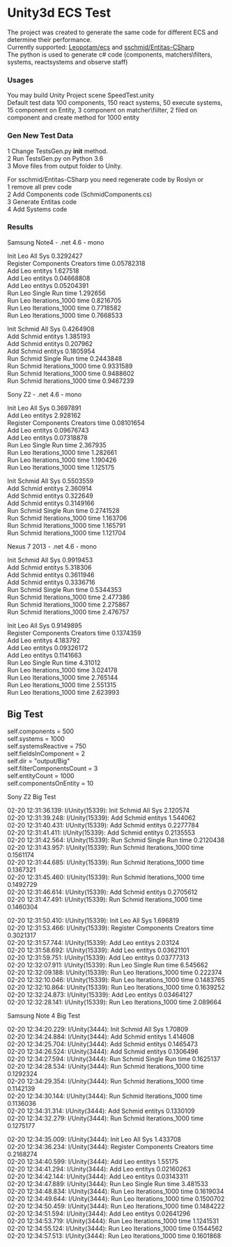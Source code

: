 # Unity3d ECS Test

The project was created to generate the same code for different ECS and determine their performance.  
Currently supported: [Leopotam/ecs](https://github.com/Leopotam/ecs) and [sschmid/Entitas-CSharp](https://github.com/sschmid/Entitas-CSharp)  
The python is used to generate c# code (components, matchers\filters, systems, reactsystems and observe staff)  

### Usages

You may build Unity Project scene SpeedTest.unity  
Default test data 100 components, 150 react systems, 50 execute systems, 15 component on Entity, 3 component on matcher\fiilter, 2 filed on component and create method for 1000 entity  

### Gen New Test Data

1 Change TestsGen.py  __init__ method.  
2 Run TestsGen.py on Python 3.6  
3 Move files from output folder to Unity.  

For sschmid/Entitas-CSharp you need regenerate code by Roslyn or  
1 remove all prev code  
2 Add Components code (SchmidComponents.cs)  
3 Generate Entitas code  
4 Add Systems code  


### Results

Samsung Note4 - .net 4.6 - mono 

Init Leo All Sys 0.3292427  
Register Components Creators time 0.05782318  
Add Leo entitys 1.627518  
Add Leo entitys 0.04668808  
Add Leo entitys 0.05204391  
Run Leo Single Run time 1.292656  
Run Leo Iterations_1000 time 0.8216705  
Run Leo Iterations_1000 time 0.7718582  
Run Leo Iterations_1000 time 0.7668533  

Init Schmid All Sys 0.4264908  
Add Schmid entitys 1.385193  
Add Schmid entitys 0.207962  
Add Schmid entitys 0.1805954  
Run Schmid Single Run time 0.2443848  
Run Schmid Iterations_1000 time 0.9331589  
Run Schmid Iterations_1000 time 0.9488602  
Run Schmid Iterations_1000 time 0.9467239  

Sony Z2 - .net 4.6 - mono  

Init Leo All Sys 0.3697891  
Add Leo entitys 2.928162  
Register Components Creators time 0.08101654  
Add Leo entitys 0.09676743  
Add Leo entitys 0.07318878  
Run Leo Single Run time 2.367935  
Run Leo Iterations_1000 time 1.282661  
Run Leo Iterations_1000 time 1.190426  
Run Leo Iterations_1000 time 1.125175  

Init Schmid All Sys 0.5503559  
Add Schmid entitys 2.360914  
Add Schmid entitys 0.322649  
Add Schmid entitys 0.3149166  
Run Schmid Single Run time 0.2741528  
Run Schmid Iterations_1000 time 1.163706  
Run Schmid Iterations_1000 time 1.165791  
Run Schmid Iterations_1000 time 1.121704  

Nexus 7 2013 - .net 4.6 - mono  

Init Schmid All Sys 0.9919453  
Add Schmid entitys 5.318306  
Add Schmid entitys 0.3611946  
Add Schmid entitys 0.3336716  
Run Schmid Single Run time 0.5344353  
Run Schmid Iterations_1000 time 2.477386  
Run Schmid Iterations_1000 time 2.275867  
Run Schmid Iterations_1000 time 2.476757  

Init Leo All Sys 0.9149895  
Register Components Creators time 0.1374359  
Add Leo entitys 4.183792  
Add Leo entitys 0.09326172  
Add Leo entitys 0.1141663  
Run Leo Single Run time 4.31012  
Run Leo Iterations_1000 time 3.024178  
Run Leo Iterations_1000 time 2.765144  
Run Leo Iterations_1000 time 2.551315  
Run Leo Iterations_1000 time 2.623993  

## Big Test 
self.components = 500  
self.systems = 1000  
self.systemsReactive = 750  
self.fieldsInComponent = 2  
self.dir = "output/Big"  
self.filterComponentsCount = 3  
self.entityCount = 1000  
self.componentsOnEntity = 10  

Sony Z2 Big Test  

02-20 12:31:36.139: I/Unity(15339): Init Schmid All Sys 2.120574  
02-20 12:31:39.248: I/Unity(15339): Add Schmid entitys 1.544062  
02-20 12:31:40.431: I/Unity(15339): Add Schmid entitys 0.2277784  
02-20 12:31:41.411: I/Unity(15339): Add Schmid entitys 0.2135553  
02-20 12:31:42.564: I/Unity(15339): Run Schmid Single Run time 0.2120438  
02-20 12:31:43.957: I/Unity(15339): Run Schmid Iterations_1000 time 0.1561174  
02-20 12:31:44.685: I/Unity(15339): Run Schmid Iterations_1000 time 0.1367321  
02-20 12:31:45.460: I/Unity(15339): Run Schmid Iterations_1000 time 0.1492729  
02-20 12:31:46.614: I/Unity(15339): Add Schmid entitys 0.2705612  
02-20 12:31:47.491: I/Unity(15339): Run Schmid Iterations_1000 time 0.1460304  


02-20 12:31:50.410: I/Unity(15339): Init Leo All Sys 1.696819  
02-20 12:31:53.466: I/Unity(15339): Register Components Creators time 0.3021317  
02-20 12:31:57.744: I/Unity(15339): Add Leo entitys 2.03124  
02-20 12:31:58.692: I/Unity(15339): Add Leo entitys 0.03621101  
02-20 12:31:59.751: I/Unity(15339): Add Leo entitys 0.03777313  
02-20 12:32:07.911: I/Unity(15339): Run Leo Single Run time 6.545662  
02-20 12:32:09.188: I/Unity(15339): Run Leo Iterations_1000 time 0.222374  
02-20 12:32:10.046: I/Unity(15339): Run Leo Iterations_1000 time 0.1483765  
02-20 12:32:10.864: I/Unity(15339): Run Leo Iterations_1000 time 0.1639252  
02-20 12:32:24.873: I/Unity(15339): Add Leo entitys 0.03464127  
02-20 12:32:28.141: I/Unity(15339): Run Leo Iterations_1000 time 2.089664  

Samsung Note 4 Big Test

02-20 12:34:20.229: I/Unity(3444): Init Schmid All Sys 1.70809  
02-20 12:34:24.884: I/Unity(3444): Add Schmid entitys 1.414608  
02-20 12:34:25.704: I/Unity(3444): Add Schmid entitys 0.1465473  
02-20 12:34:26.524: I/Unity(3444): Add Schmid entitys 0.1306496  
02-20 12:34:27.594: I/Unity(3444): Run Schmid Single Run time 0.1625137  
02-20 12:34:28.534: I/Unity(3444): Run Schmid Iterations_1000 time 0.1292324  
02-20 12:34:29.354: I/Unity(3444): Run Schmid Iterations_1000 time 0.1142139  
02-20 12:34:30.144: I/Unity(3444): Run Schmid Iterations_1000 time 0.1136036  
02-20 12:34:31.314: I/Unity(3444): Add Schmid entitys 0.1330109  
02-20 12:34:32.279: I/Unity(3444): Run Schmid Iterations_1000 time 0.1275177  

02-20 12:34:35.009: I/Unity(3444): Init Leo All Sys 1.433708  
02-20 12:34:36.234: I/Unity(3444): Register Components Creators time 0.2168274  
02-20 12:34:40.599: I/Unity(3444): Add Leo entitys 1.55175  
02-20 12:34:41.294: I/Unity(3444): Add Leo entitys 0.02160263  
02-20 12:34:42.144: I/Unity(3444): Add Leo entitys 0.03143311  
02-20 12:34:47.889: I/Unity(3444): Run Leo Single Run time 3.481533  
02-20 12:34:48.834: I/Unity(3444): Run Leo Iterations_1000 time 0.1619034  
02-20 12:34:49.644: I/Unity(3444): Run Leo Iterations_1000 time 0.1500702  
02-20 12:34:50.459: I/Unity(3444): Run Leo Iterations_1000 time 0.1484222  
02-20 12:34:51.594: I/Unity(3444): Add Leo entitys 0.02641296  
02-20 12:34:53.719: I/Unity(3444): Run Leo Iterations_1000 time 1.1241531  
02-20 12:34:55.124: I/Unity(3444): Run Leo Iterations_1000 time 0.1544562  
02-20 12:34:57.513: I/Unity(3444): Run Leo Iterations_1000 time 0.1601868
